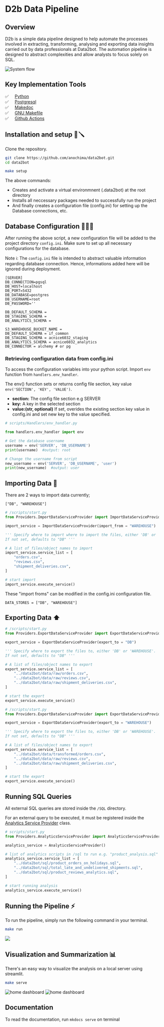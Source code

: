# **D2b Data Pipeline**
## **Overview**
D2b is a simple data pipeline designed to help automate the processes involved in extracting, transforming, analysing and exporting data insights carried out by data professionals at Data2bot. The automation pipeline is designed to abstract complexities and allow analysts to focus solely on SQL.

<img src='assets/system.svg' alt='System flow'>

## **Key Implementation Tools**
✅ &nbsp; &nbsp;  <a href='https://python.org'> Python </a> <br>
✅ &nbsp; &nbsp;  <a href='https://www.postgresql.org'> Postgresql </a> <br>
✅ &nbsp; &nbsp;  <a href='https://squidfunk.github.io/mkdocs-material/getting-started/'> Makedoc </a><br>
✅ &nbsp; &nbsp;  <a href='https://www.gnu.org/software/make/manual/make.html'> GNU Makefile </a><br>
✅ &nbsp; &nbsp;  <a href='https://www.github.com'> Github Actions </a>

## **Installation and setup** 🔩🪛
Clone the repository.
```bash 
git clone https://github.com/anochima/data2bot.git
cd data2bot
```

```bash
make setup
```
The above commands: 

* Creates and activate a virtual environmnent (.data2bot) at the root directory
* Installs all neccessary packages needed to successfully run the project
* And finally creates a configuration file (config.ini) for setting up the Database connections, etc.

## **Database Configuration** 👨🏽‍💻
After running the above script, a new configuration file will be added to the project directory `config.ini`. Make sure to set up all necessary configurations for the database. 


Note ℹ️: The `config.ini` file is intended to abstract valuable information regarding database connection. 
Hence, informations added here will be ignored during deployment.


```MD
[SERVER]
DB_CONNECTION=pgsql
DB_HOST=localhost
DB_PORT=5432
DB_DATABASE=postgres
DB_USERNAME=root
DB_PASSWORD=''

DB_DEFAULT_SCHEMA =
DB_STAGING_SCHEMA =
DB_ANALYTICS_SCHEMA =  

S3_WAREHOUSE_BUCKET_NAME =
DB_DEFAULT_SCHEMA = if_common
DB_STAGING_SCHEMA = acnice6032_staging
DB_ANALYTICS_SCHEMA = acnice6032_analytics
DB_CONNECTOR = alchemy # or pg

```
### Retrieving configuration data from config.ini
To access the configuration variables into your python script. Import `env` function from `handlers.env_handler`.

The env() function sets or returns config file section, key value `env('SECTION', 'KEY', 'VALUE')`.

* **section:** The config file section e.g SERVER
* **key:** A key in the selected section
* **value:(str, optional)** If set, overides the existing section key value in config.ini and set new key to the value specified.

```python
# scripts/Handlers/env_handler.py

from handlers.env_handler import env

# Get the database username
username = env('SERVER', 'DB_USERNAME')
print(username)  #output: root 
```
```python
# Change the username from script
new_username = env('SERVER', 'DB_USERNAME', 'user')
print(new_username)  #output: user

```
## **Importing Data** 🏬
There are 2 ways to import data currently;

`["DB", "WAREHOUSE"]`

```python
# /scripts/start.py
from Providers.ImportDataServiceProvider import ImportDataServiceProvider

import_service = ImportDataServiceProvider(import_from = "WAREHOUSE")

''' Specify where to import where to import the files, either 'DB' or 'WAREHOUSE'. 
If not set, defaults to "DB" '''

# A list of files/object names to import
import_service.service_list = [
    "orders.csv",
    "reviews.csv",
    "shipment_deliveries.csv",
]

# start import
import_service.execute_service()
```

These "import froms" can be modified in the config.ini configuration file.
```
DATA_STORES = ["DB", "WAREHOUSE"]
```

## **Exporting Data** ⬆️

```python
# /scripts/start.py
from Providers.ExportDataServiceProvider import ExportDataServiceProvider

export_service = ExportDataServiceProvider(export_to = "DB")

''' Specify where to export the files to, either 'DB' or 'WAREHOUSE'. 
If not set, defaults to "DB" '''

# A list of files/object names to export
export_service.service_list = [
    "../data2bot/data/raw/orders.csv",
    "../data2bot/data/raw/reviews.csv",
    "../data2bot/data/raw/shipment_deliveries.csv",
]

# start the export
export_service.execute_service()

```
```python
# /scripts/start.py
from Providers.ExportDataServiceProvider import ExportDataServiceProvider

export_service = ExportDataServiceProvider(export_to = "WAREHOUSE")

''' Specify where to export the files to, either 'DB' or 'WAREHOUSE'. 
If not set, defaults to "DB" '''

# A list of files/object names to export
export_service.service_list = [
    "../data2bot/data/transformed/orders.csv",
    "../data2bot/data/raw/reviews.csv",
    "../data2bot/data/raw/shipment_deliveries.csv",
]

# start the export
export_service.execute_service()

```

## **Running SQL Queries**
All external SQL queries are stored inside the `/SQL` directory.

For an external query to be executed, it must be registered inside the <a href="https://github.com/anochima/data2bot/blob/master/providers/AnalyticsServiceProvider.py" target='_blank'> Analytics Service Provider</a> class.

```python
# scripts/start.py
from Providers.AnalyticsServiceProvider import AnalyticsServiceProvider

analytics_service = AnalyticsServiceProvider()

# list of analytics scripts in /sql to run e.g. "product_analysis.sql"
analytics_service.service_list = [
    "../data2bot/sql/product_orders_on_holidays.sql",
    "../data2bot/sql/total_late_and_undelivered_shipments.sql",
    "../data2bot/sql/product_reviews_analytics.sql",
]

# start running analysis
analytics_service.execute_service()

```
## **Running the Pipeline** ⚡️
To run the pipeline, simply run the following command in your terminal.
```bash
make run
```
<img src='assets/run.png'/>

## Visualization and Summarization 📊
There's an easy way to visualize the analysis on a local server using streamlit.
```bash
make serve
```
<img src='assets/dashboard.png' alt='home dashboard'/>
<img src='assets/dashboard2.png' alt='home dashboard'/>

## **Documentation**
To read the documentation, run `mkdocs serve` on terminal
